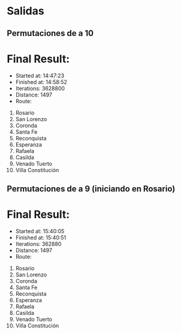 Salidas
=======

Permutaciones de a 10
---------------------

Final Result:
=============

- Started at: 14:47:23
- Finished at: 14:58:52
- Iterations: 3628800
- Distance: 1497
- Route:
1. Rosario
2. San Lorenzo
3. Coronda
4. Santa Fe
5. Reconquista
6. Esperanza
7. Rafaela
8. Casilda
9. Venado Tuerto
10. Villa Constitución

Permutaciones de a 9 (iniciando en Rosario)
-------------------------------------------

Final Result:
=============

- Started at: 15:40:05
- Finished at: 15:40:51
- Iterations: 362880
- Distance: 1497
- Route:
1. Rosario
2. San Lorenzo
3. Coronda
4. Santa Fe
5. Reconquista
6. Esperanza
7. Rafaela
8. Casilda
9. Venado Tuerto
10. Villa Constitución
